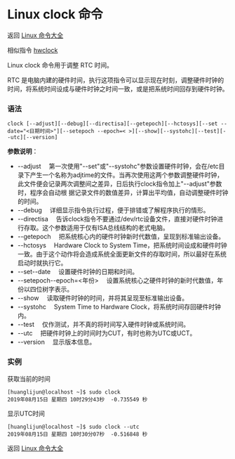 # Linux clock 命令

返回 [Linux 命令大全](https://ahuang007.github.com/Linux-Command)

相似指令 [hwclock](https://github.com/ahuang007/Linux-Command/blob/master/hwclock.md)

Linux clock 命令用于调整 RTC 时间。

RTC 是电脑内建的硬件时间，执行这项指令可以显示现在时刻，调整硬件时钟的时间，将系统时间设成与硬件时钟之时间一致，或是把系统时间回存到硬件时钟。

### 语法

```
clock [--adjust][--debug][--directisa][--getepoch][--hctosys][--set --date="<日期时间>"][--setepoch --epoch=< >][--show][--systohc][--test][--utc][--version]
```

**参数说明**：

- --adjust 　第一次使用"--set"或"--systohc"参数设置硬件时钟，会在/etc目录下产生一个名称为adjtime的文件。当再次使用这两个参数调整硬件时钟，此文件便会记录两次调整间之差异，日后执行clock指令加上"--adjust"参数时，程序会自动根 据记录文件的数值差异，计算出平均值，自动调整硬件时钟的时间。
- --debug 　详细显示指令执行过程，便于排错或了解程序执行的情形。
- --directisa 　告诉clock指令不要通过/dev/rtc设备文件，直接对硬件时钟进行存取。这个参数适用于仅有ISA总线结构的老式电脑。
- --getepoch 　把系统核心内的硬件时钟新时代数值，呈现到标准输出设备。
- --hctosys 　Hardware Clock to System Time，把系统时间设成和硬件时钟一致。由于这个动作将会造成系统全面更新文件的存取时间，所以最好在系统启动时就执行它。
- --set--date 　设置硬件时钟的日期和时间。
- --setepoch--epoch=<年份> 　设置系统核心之硬件时钟的新时代数值，年份以四位树字表示。
- --show 　读取硬件时钟的时间，并将其呈现至标准输出设备。
- --systohc 　System Time to Hardware Clock，将系统时间存回硬件时钟内。
- --test 　仅作测试，并不真的将时间写入硬件时钟或系统时间。
- --utc 　把硬件时钟上的时间时为CUT，有时也称为UTC或UCT。
- --version 　显示版本信息。

### 实例

获取当前的时间

```
[huanglijun@localhost ~]$ sudo clock
2019年08月15日 星期四 10时29分43秒  -0.735549 秒
```

显示UTC时间

```
[huanglijun@localhost ~]$ sudo clock --utc
2019年08月15日 星期四 10时30分07秒  -0.516848 秒
```

返回 [Linux 命令大全](https://ahuang007.github.com/Linux-Command)